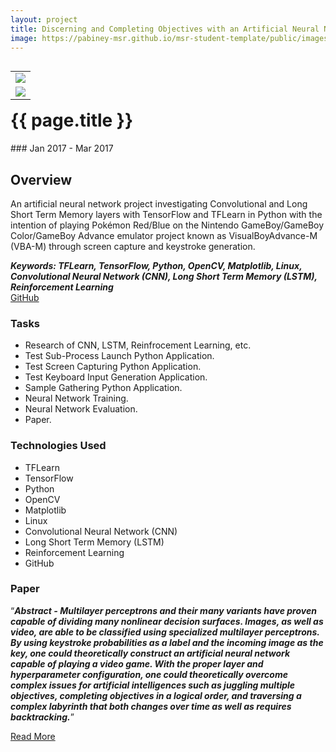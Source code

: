 ```yaml
---
layout: project
title: Discerning and Completing Objectives with an Artificial Neural Network in a Semi-Stochastic Environment
image: https://pabiney-msr.github.io/msr-student-template/public/images/msr-winter-project.png
---
```

<table align="right">
	<tr>
		<td>
			<img class="project-image" src="https://pabiney-msr.github.io/msr-student-template/public/images/msr-winter-project.png" />
		</td>
	</tr>
	<tr>
		<td>
			<img class="project-image" src="https://pabiney-msr.github.io/msr-student-template/public/images/blockdiagramwinter.png" />
		</td>
	</tr>
</table>
<h1 id="project-title">{{ page.title }}</h1>
### Jan 2017 - Mar 2017

## Overview
An artificial neural network project investigating Convolutional and Long Short Term Memory layers with TensorFlow and TFLearn in Python with the intention of playing Pokémon Red/Blue on the Nintendo GameBoy/GameBoy Color/GameBoy Advance emulator project known as VisualBoyAdvance-M (VBA-M) through screen capture and keystroke generation. 

<b><i>Keywords: TFLearn, TensorFlow, Python, OpenCV, Matplotlib, Linux, Convolutional Neural Network (CNN), Long Short Term Memory (LSTM), Reinforcement Learning</i></b>
<br>
<a href="https://github.com/pabiney-msr/MSR_Winter_Project">GitHub</a>

### Tasks
* Research of CNN, LSTM, Reinfrocement Learning, etc.
* Test Sub-Process Launch Python Application.
* Test Screen Capturing Python Application.
* Test Keyboard Input Generation Application.
* Sample Gathering Python Application.
* Neural Network Training.
* Neural Network Evaluation.
* Paper.

### Technologies Used
* TFLearn
* TensorFlow
* Python
* OpenCV
* Matplotlib
* Linux
* Convolutional Neural Network (CNN)
* Long Short Term Memory (LSTM)
* Reinforcement Learning
* GitHub

### Paper
<q><b><i>Abstract - Multilayer perceptrons and their many variants have proven capable of dividing many nonlinear decision surfaces. Images, as well as video, are able to be classified using specialized multilayer perceptrons. By using keystroke probabilities as a label and the incoming image as the key, one could theoretically construct an artificial neural network capable of playing a video game. With the proper layer and hyperparameter configuration, one could theoretically overcome complex issues for artificial intelligences such as juggling multiple objectives, completing objectives in a logical order, and traversing a complex labyrinth that both changes over time as well as requires backtracking.</i></b></q>

<a href="https://pabiney-msr.github.io/msr-student-template/public/papers/WinterMSRProjectPaper.pdf">Read More</a>
